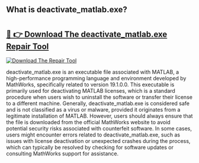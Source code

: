 ## What is deactivate_matlab.exe? 

# <h2><a href="https://exedetect.com/download.php?deactivate_matlab.exe">🔗 👉 Download The deactivate_matlab.exe Repair Tool</a></h2>

[![Download The Repair Tool](https://exedetect.com/download-button.jpg)](https://exedetect.com/download.php?deactivate_matlab.exe)

deactivate_matlab.exe is an executable file associated with MATLAB, a high-performance programming language and environment developed by MathWorks, specifically related to version 19.1.0.0. This executable is primarily used for deactivating MATLAB licenses, which is a standard procedure when users wish to uninstall the software or transfer their license to a different machine. Generally, deactivate_matlab.exe is considered safe and is not classified as a virus or malware, provided it originates from a legitimate installation of MATLAB. However, users should always ensure that the file is downloaded from the official MathWorks website to avoid potential security risks associated with counterfeit software. In some cases, users might encounter errors related to deactivate_matlab.exe, such as issues with license deactivation or unexpected crashes during the process, which can typically be resolved by checking for software updates or consulting MathWorks support for assistance.
